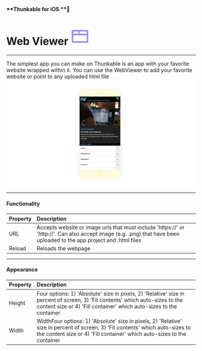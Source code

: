 #### **Thunkable for iOS **

# Web Viewer ![](/assets/iOSviewIconWebViewer.png)

---

The simplest app you can make on Thunkable is an app with your favorite website wrapped within it. You can use the WebViewer to add your favorite website or point to any uploaded html file![](/assets/webviewer-ios-1.png)

---

#### Functionality

| Property | Description |
| :--- | :--- |
| URL | Accepts website or image urls that must include 'https://' or 'http://'. Can also accept image \(e.g. .png\) that have been uploaded to the app project and .html files |
| Reload | Reloads the webpage |

---

#### **Appearance**

| Property | Description |
| :--- | :--- |
| Height | Four options: 1\) 'Absolute' size in pixels, 2\) 'Relative' size in percent of screen, 3\) 'Fit contents' which auto-sizes to the content size or 4\) 'Fill container' which auto-sizes to the container |
| Width | WidthFour options: 1\) 'Absolute' size in pixels, 2\) 'Relative' size in percent of screen, 3\) 'Fit contents' which auto-sizes to the content size or 4\) 'Fill container' which auto-sizes to the container |



